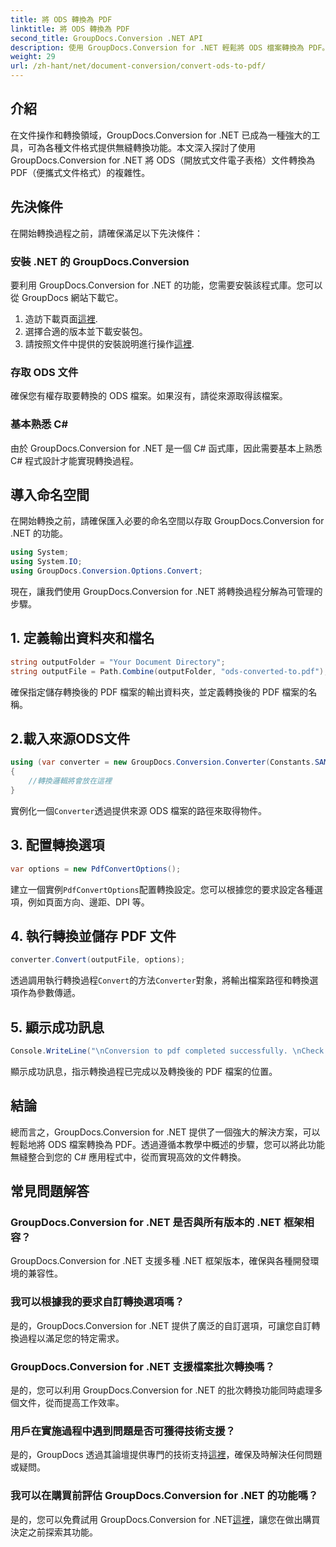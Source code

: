 ```yaml
---
title: 將 ODS 轉換為 PDF
linktitle: 將 ODS 轉換為 PDF
second_title: GroupDocs.Conversion .NET API
description: 使用 GroupDocs.Conversion for .NET 輕鬆將 ODS 檔案轉換為 PDF。帶有逐步說明的綜合教程。
weight: 29
url: /zh-hant/net/document-conversion/convert-ods-to-pdf/
---
```

## 介紹
在文件操作和轉換領域，GroupDocs.Conversion for .NET 已成為一種強大的工具，可為各種文件格式提供無縫轉換功能。本文深入探討了使用 GroupDocs.Conversion for .NET 將 ODS（開放式文件電子表格）文件轉換為 PDF（便攜式文件格式）的複雜性。 
## 先決條件
在開始轉換過程之前，請確保滿足以下先決條件：
### 安裝 .NET 的 GroupDocs.Conversion
要利用 GroupDocs.Conversion for .NET 的功能，您需要安裝該程式庫。您可以從 GroupDocs 網站下載它。
1. 造訪下載頁面[這裡](https://releases.groupdocs.com/conversion/net/).
2. 選擇合適的版本並下載安裝包。
3. 請按照文件中提供的安裝說明進行操作[這裡](https://tutorials.groupdocs.com/conversion/net/).
### 存取 ODS 文件
確保您有權存取要轉換的 ODS 檔案。如果沒有，請從來源取得該檔案。
### 基本熟悉 C#
由於 GroupDocs.Conversion for .NET 是一個 C# 函式庫，因此需要基本上熟悉 C# 程式設計才能實現轉換過程。

## 導入命名空間
在開始轉換之前，請確保匯入必要的命名空間以存取 GroupDocs.Conversion for .NET 的功能。

```csharp
using System;
using System.IO;
using GroupDocs.Conversion.Options.Convert;
```

現在，讓我們使用 GroupDocs.Conversion for .NET 將轉換過程分解為可管理的步驟。

## 1. 定義輸出資料夾和檔名
```csharp
string outputFolder = "Your Document Directory";
string outputFile = Path.Combine(outputFolder, "ods-converted-to.pdf");
```
確保指定儲存轉換後的 PDF 檔案的輸出資料夾，並定義轉換後的 PDF 檔案的名稱。
## 2.載入來源ODS文件
```csharp
using (var converter = new GroupDocs.Conversion.Converter(Constants.SAMPLE_ODS))
{
    //轉換邏輯將會放在這裡
}
```
實例化一個`Converter`透過提供來源 ODS 檔案的路徑來取得物件。
## 3. 配置轉換選項
```csharp
var options = new PdfConvertOptions();
```
建立一個實例`PdfConvertOptions`配置轉換設定。您可以根據您的要求設定各種選項，例如頁面方向、邊距、DPI 等。
## 4. 執行轉換並儲存 PDF 文件
```csharp
converter.Convert(outputFile, options);
```
透過調用執行轉換過程`Convert`的方法`Converter`對象，將輸出檔案路徑和轉換選項作為參數傳遞。
## 5. 顯示成功訊息
```csharp
Console.WriteLine("\nConversion to pdf completed successfully. \nCheck output in {0}", outputFolder);
```
顯示成功訊息，指示轉換過程已完成以及轉換後的 PDF 檔案的位置。

## 結論
總而言之，GroupDocs.Conversion for .NET 提供了一個強大的解決方案，可以輕鬆地將 ODS 檔案轉換為 PDF。透過遵循本教學中概述的步驟，您可以將此功能無縫整合到您的 C# 應用程式中，從而實現高效的文件轉換。
## 常見問題解答
### GroupDocs.Conversion for .NET 是否與所有版本的 .NET 框架相容？
GroupDocs.Conversion for .NET 支援多種 .NET 框架版本，確保與各種開發環境的兼容性。
### 我可以根據我的要求自訂轉換選項嗎？
是的，GroupDocs.Conversion for .NET 提供了廣泛的自訂選項，可讓您自訂轉換過程以滿足您的特定需求。
### GroupDocs.Conversion for .NET 支援檔案批次轉換嗎？
是的，您可以利用 GroupDocs.Conversion for .NET 的批次轉換功能同時處理多個文件，從而提高工作效率。
### 用戶在實施過程中遇到問題是否可獲得技術支援？
是的，GroupDocs 透過其論壇提供專門的技術支持[這裡](https://forum.groupdocs.com/c/conversion/11)，確保及時解決任何問題或疑問。
### 我可以在購買前評估 GroupDocs.Conversion for .NET 的功能嗎？
是的，您可以免費試用 GroupDocs.Conversion for .NET[這裡](https://releases.groupdocs.com/)，讓您在做出購買決定之前探索其功能。